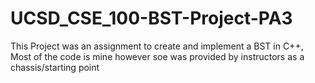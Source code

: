 # UCSD_CSE_100-BST-Project-PA3
This Project was an assignment to create and implement a BST in C++, Most of the code is mine however soe was provided by instructors as a chassis/starting point

